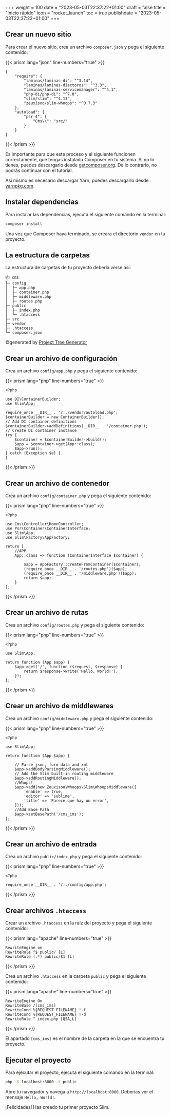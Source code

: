 +++
weight = 100
date = "2023-05-03T22:37:22+01:00"
draft = false
title = "Inicio rápido"
icon = "rocket_launch"
toc = true
publishdate = "2023-05-03T22:37:22+01:00"
+++

## Crear un nuevo sitio

Para crear el nuevo sitio, crea un archivo `composer.json` y pega el siguiente contenido:

{{< prism lang="json" line-numbers="true" >}}

    {
        "require": {
            "laminas/laminas-di": "^3.14",
            "laminas/laminas-diactoros": "^3.3",
            "laminas/laminas-servicemanager": "^4.1",
            "php-di/php-di": "^7.0",
            "slim/slim": "^4.13",
            "zeuxisoo/slim-whoops": "^0.7.3"
        },
        "autoload": {
            "psr-4": {
                "Cms\\": "src/"
            }
        }
    }

{{< /prism >}}

Es importante para que este proceso y el siguiente funcionen correctamente, que tengas instalado Composer en tu sistema.
Si no lo tienes, puedes descargarlo desde [getcomposer.org](https://getcomposer.org/). De lo contrario, no podrás
continuar con el tutorial.

Así mismo es necesario descargar Yarn, puedes descargarlo
desde [yarnpkg.com](https://yarnpkg.com/getting-started/install).

## Instalar dependencias

Para instalar las dependencias, ejecuta el siguiente comando en la terminal:

```bash
composer install
```

Una vez que Composer haya terminado, se creara el directorio `vendor` en tu proyecto.

## La estructura de carpetas

La estructura de carpetas de tu proyecto debería verse así:

```
📦 cms
├─ config
│  ├─ app.php
│  ├─ container.php
│  ├─ middleware.php
│  ├─ routes.php
├─ public
│  ├─ index.php
│  └─ .htaccess
├─ src
├─ vendor
├─ .htaccess
└─ composer.json
```

©generated by [Project Tree Generator](https://woochanleee.github.io/project-tree-generator)

## Crear un archivo de configuración

Crea un archivo `config/app.php` y pega el siguiente contenido:

{{< prism lang="php" line-numbers="true" >}}

    <?php
    
    use DI\ContainerBuilder;
    use Slim\App;
    
    require_once __DIR__ . '/../vendor/autoload.php';
    $containerBuilder = new ContainerBuilder();
    // Add DI container definitions
    $containerBuilder->addDefinitions(__DIR__ . '/container.php');
    // Create DI container instance
    try {
        $container = $containerBuilder->build();
        $app = $container->get(App::class);
        $app->run();
    } catch (Exception $e) {
    }

{{< /prism >}}

## Crear un archivo de contenedor

Crea un archivo `config/container.php` y pega el siguiente contenido:

{{< prism lang="php" line-numbers="true" >}}

    <?php
    
    use Cms\Controller\HomeController;
    use Psr\Container\ContainerInterface;
    use Slim\App;
    use Slim\Factory\AppFactory;
    
    return [
        //APP
        App::class => function (ContainerInterface $container) {
    
            $app = AppFactory::createFromContainer($container);
            (require_once __DIR__ . '/routes.php')($app);
            (require_once __DIR__ . '/middleware.php')($app);
            return $app;
        }
    ];

{{< /prism >}}

## Crear un archivo de rutas

Crea un archivo `config/routes.php` y pega el siguiente contenido:

{{< prism lang="php" line-numbers="true" >}}

    <?php

    use Slim\App;

    return function (App $app) {
        $app->get('/', function ($request, $response) {
            return $response->write('Hello, World!');
        });
    };

{{< /prism >}}

## Crear un archivo de middlewares

Crea un archivo `config/middleware.php` y pega el siguiente contenido:

{{< prism lang="php" line-numbers="true" >}}

    <?php
    
    use Slim\App;
    
    return function (App $app) {
    
        // Parse json, form data and xml
        $app->addBodyParsingMiddleware();
        // Add the Slim built-in routing middleware
        $app->addRoutingMiddleware();
        //Whops!
        $app->add(new Zeuxisoo\Whoops\Slim\WhoopsMiddleware([
            'enable' => true,
            'editor' => 'sublime',
            'title' => 'Parece que hay un error',
        ]));
        //Add Base Path
        $app->setBasePath('/cms_ims');
    };

{{< /prism >}}

## Crear un archivo de entrada

Crea un archivo `public/index.php` y pega el siguiente contenido:

{{< prism lang="php" line-numbers="true" >}}

    <?php

    require_once __DIR__ . '/../config/app.php';

{{< /prism >}}

## Crear archivos `.htaccess`

Crear un archivo `.htaccess` en la raíz del proyecto y pega el siguiente contenido:

{{< prism lang="apache" line-numbers="true" >}}

    RewriteEngine on
    RewriteRule ^$ public/ [L]
    RewriteRule (.*) public/$1 [L]

{{< /prism >}}

Crea un archivo `.htaccess` en la carpeta `public` y pega el siguiente contenido:

{{< prism lang="apache" line-numbers="true" >}}

    RewriteEngine On
    RewriteBase /[cms_ims]
    RewriteCond %{REQUEST_FILENAME} !-f
    RewriteCond %{REQUEST_FILENAME} !-d
    RewriteRule ^ index.php [QSA,L]

{{< /prism >}}

El apartado `[cms_ims]` es el nombre de la carpeta en la que se encuentra tu proyecto.

## Ejecutar el proyecto

Para ejecutar el proyecto, ejecuta el siguiente comando en la terminal:

```bash
php -S localhost:8000 -t public
```

Abre tu navegador y navega a `http://localhost:8000`. Deberías ver el mensaje `Hello, World!`.

¡Felicidades! Has creado tu primer proyecto Slim.